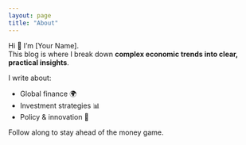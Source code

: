 ```yaml
---
layout: page
title: "About"
---
```


Hi 👋 I’m [Your Name].  
This blog is where I break down **complex economic trends into clear, practical insights**.  

I write about:  
- Global finance 🌍  
- Investment strategies 📊  
- Policy & innovation 🚀  

Follow along to stay ahead of the money game.  
